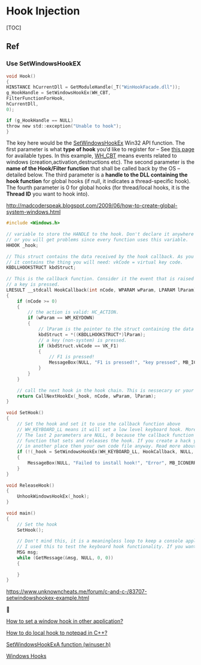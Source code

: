 # Hook Injection

[TOC]



## Ref

### Use SetWindowsHookEX

```c
void Hook()
{
HINSTANCE hCurrentDll = GetModuleHandle(_T("WinHookFacade.dll"));
g_HookHandle = SetWindowsHookEx(WH_CBT,
FilterFunctionForHook,
hCurrentDll,
0);

if (g_HookHandle == NULL)
throw new std::exception("Unable to hook");
}
```

The key here would be the [SetWindowsHookEx](http://msdn.microsoft.com/en-us/library/ms644990(VS.85).aspx) Win32 API function. The first parameter is what **type of hook** you’d like to register for – See [this page](http://msdn.microsoft.com/en-us/library/ms644959(VS.85).aspx) for available types. In this example, [WH_CBT](http://msdn.microsoft.com/en-us/library/ms644959(VS.85).aspx#wh_cbthook) means events related to windows (creation,activation,destructions etc). The second parameter is the **name of the Hook/Filter function** that shall be called back by the OS – detailed below. The third parameter is a **handle to the DLL containing the hook function** for global hooks (if null, it indicates a thread-specific hook). The fourth parameter is 0 for global hooks (for thread/local hooks, it is the **Thread ID** you want to hook into).

<http://madcoderspeak.blogspot.com/2009/06/how-to-create-global-system-windows.html>

```c
#include <Windows.h>
 
// variable to store the HANDLE to the hook. Don't declare it anywhere else then globally
// or you will get problems since every function uses this variable.
HHOOK _hook;
 
// This struct contains the data received by the hook callback. As you see in the callback function
// it contains the thing you will need: vkCode = virtual key code.
KBDLLHOOKSTRUCT kbdStruct;
 
// This is the callback function. Consider it the event that is raised when, in this case, 
// a key is pressed.
LRESULT __stdcall HookCallback(int nCode, WPARAM wParam, LPARAM lParam)
{
	if (nCode >= 0)
	{
		// the action is valid: HC_ACTION.
		if (wParam == WM_KEYDOWN)
		{
			// lParam is the pointer to the struct containing the data needed, so cast and assign it to kdbStruct.
			kbdStruct = *((KBDLLHOOKSTRUCT*)lParam);
			// a key (non-system) is pressed.
			if (kbdStruct.vkCode == VK_F1)
			{
				// F1 is pressed!
				MessageBox(NULL, "F1 is pressed!", "key pressed", MB_ICONINFORMATION);
			}
		}
	}
 
	// call the next hook in the hook chain. This is nessecary or your hook chain will break and the hook stops
	return CallNextHookEx(_hook, nCode, wParam, lParam);
}
 
void SetHook()
{
	// Set the hook and set it to use the callback function above
	// WH_KEYBOARD_LL means it will set a low level keyboard hook. More information about it at MSDN.
	// The last 2 parameters are NULL, 0 because the callback function is in the same thread and window as the
	// function that sets and releases the hook. If you create a hack you will not need the callback function 
	// in another place then your own code file anyway. Read more about it at MSDN.
	if (!(_hook = SetWindowsHookEx(WH_KEYBOARD_LL, HookCallback, NULL, 0)))
	{
		MessageBox(NULL, "Failed to install hook!", "Error", MB_ICONERROR);
	}
}
 
void ReleaseHook()
{
	UnhookWindowsHookEx(_hook);
}
 
void main()
{
	// Set the hook
	SetHook();
 
	// Don't mind this, it is a meaningless loop to keep a console application running.
	// I used this to test the keyboard hook functionality. If you want to test it, keep it in ;)
	MSG msg;
	while (GetMessage(&msg, NULL, 0, 0))
	{
 
	}
}
```

<https://www.unknowncheats.me/forum/c-and-c-/83707-setwindowshookex-example.html>

:link:

[How to set a window hook in other application?](https://www.codeproject.com/Questions/630251/How-to-set-a-window-hook-in-other-application) 

[How to do local hook to notepad in C++?](https://www.codeproject.com/Questions/5311515/How-to-do-local-hook-to-notepad-in-Cplusplus) 

[SetWindowsHookExA function (winuser.h)](https://learn.microsoft.com/en-us/windows/win32/api/winuser/nf-winuser-setwindowshookexa?redirectedfrom=MSDN)

[Windows Hooks](https://flylib.com/books/en/4.460.1.22/1/)	





